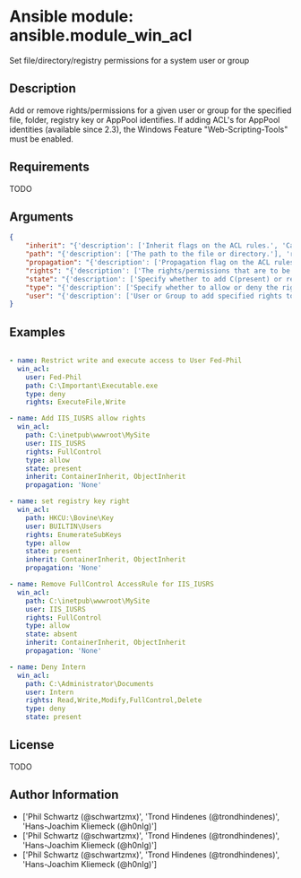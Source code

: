 # Ansible module: ansible.module_win_acl


Set file/directory/registry permissions for a system user or group

## Description

Add or remove rights/permissions for a given user or group for the specified file, folder, registry key or AppPool identifies.
If adding ACL's for AppPool identities (available since 2.3), the Windows Feature "Web-Scripting-Tools" must be enabled.

## Requirements

TODO

## Arguments

``` json
{
    "inherit": "{'description': ['Inherit flags on the ACL rules.', 'Can be specified as a comma separated list, e.g. C(ContainerInherit), C(ObjectInherit).', 'For more information on the choices see MSDN InheritanceFlags enumeration at U(https://msdn.microsoft.com/en-us/library/system.security.accesscontrol.inheritanceflags.aspx).', 'Defaults to C(ContainerInherit, ObjectInherit) for Directories.'], 'choices': ['ContainerInherit', 'ObjectInherit']}",
    "path": "{'description': ['The path to the file or directory.'], 'required': True}",
    "propagation": "{'description': ['Propagation flag on the ACL rules.', 'For more information on the choices see MSDN PropagationFlags enumeration at U(https://msdn.microsoft.com/en-us/library/system.security.accesscontrol.propagationflags.aspx).'], 'choices': ['InheritOnly', 'None', 'NoPropagateInherit'], 'default': 'None'}",
    "rights": "{'description': ['The rights/permissions that are to be allowed/denied for the specified user or group for the item at C(path).', 'If C(path) is a file or directory, rights can be any right under MSDN FileSystemRights U(https://msdn.microsoft.com/en-us/library/system.security.accesscontrol.filesystemrights.aspx).', 'If C(path) is a registry key, rights can be any right under MSDN RegistryRights U(https://msdn.microsoft.com/en-us/library/system.security.accesscontrol.registryrights.aspx).'], 'required': True}",
    "state": "{'description': ['Specify whether to add C(present) or remove C(absent) the specified access rule.'], 'choices': ['absent', 'present'], 'default': 'present'}",
    "type": "{'description': ['Specify whether to allow or deny the rights specified.'], 'required': True, 'choices': ['allow', 'deny']}",
    "user": "{'description': ['User or Group to add specified rights to act on src file/folder or registry key.'], 'required': True}",
}
```

## Examples


``` yaml

- name: Restrict write and execute access to User Fed-Phil
  win_acl:
    user: Fed-Phil
    path: C:\Important\Executable.exe
    type: deny
    rights: ExecuteFile,Write

- name: Add IIS_IUSRS allow rights
  win_acl:
    path: C:\inetpub\wwwroot\MySite
    user: IIS_IUSRS
    rights: FullControl
    type: allow
    state: present
    inherit: ContainerInherit, ObjectInherit
    propagation: 'None'

- name: set registry key right
  win_acl:
    path: HKCU:\Bovine\Key
    user: BUILTIN\Users
    rights: EnumerateSubKeys
    type: allow
    state: present
    inherit: ContainerInherit, ObjectInherit
    propagation: 'None'

- name: Remove FullControl AccessRule for IIS_IUSRS
  win_acl:
    path: C:\inetpub\wwwroot\MySite
    user: IIS_IUSRS
    rights: FullControl
    type: allow
    state: absent
    inherit: ContainerInherit, ObjectInherit
    propagation: 'None'

- name: Deny Intern
  win_acl:
    path: C:\Administrator\Documents
    user: Intern
    rights: Read,Write,Modify,FullControl,Delete
    type: deny
    state: present

```

## License

TODO

## Author Information
  - ['Phil Schwartz (@schwartzmx)', 'Trond Hindenes (@trondhindenes)', 'Hans-Joachim Kliemeck (@h0nIg)']
  - ['Phil Schwartz (@schwartzmx)', 'Trond Hindenes (@trondhindenes)', 'Hans-Joachim Kliemeck (@h0nIg)']
  - ['Phil Schwartz (@schwartzmx)', 'Trond Hindenes (@trondhindenes)', 'Hans-Joachim Kliemeck (@h0nIg)']
